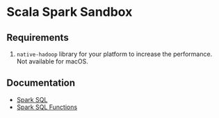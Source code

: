 # Scala Spark Sandbox

## Requirements

1. `native-hadoop` library for your platform to increase the performance.  
   Not available for macOS.

## Documentation

* [Spark SQL](https://spark.apache.org/docs/latest/sql-programming-guide.html)
* [Spark SQL Functions](https://spark.apache.org/docs/latest/api/scala/org/apache/spark/sql/functions$.html)
